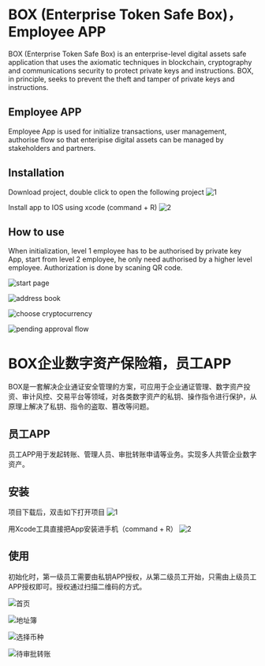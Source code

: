 # BOX (Enterprise Token Safe Box)，Employee APP
BOX (Enterprise Token Safe Box) is an enterprise-level digital assets safe application that uses the axiomatic techniques in blockchain, cryptography and communications security to protect private keys and instructions. BOX, in principle, seeks to prevent the theft and tamper of private keys and instructions.

## Employee APP
Employee App is used for initialize transactions, user management, authorise flow so that enteripise digital assets can be managed by stakeholders and partners.

## Installation
Download project, double click to open the following project
![1](https://camo.githubusercontent.com/f973bc6768ed96d5fd64f2be5a4d986aa939dc28/68747470733a2f2f73332d61702d736f757468656173742d312e616d617a6f6e6177732e636f6d2f73332e626f782e696d6167657330312f254535254231253846254535254239253935254535254246254142254537253835254137253230323031382d30342d3237253230254534254238253842254535253844253838342e31342e30322e706e67)

Install app to IOS using xcode (command + R)
![2](https://camo.githubusercontent.com/fb9098b916f2a49453c9cbc1bea1406c94cdbc3a/68747470733a2f2f73332d61702d736f757468656173742d312e616d617a6f6e6177732e636f6d2f73332e626f782e696d6167657330312f254535254231253846254535254239253935254535254246254142254537253835254137253230323031382d30342d3236253230254534254238253842254535253844253838352e32342e34342e706e67)

## How to use
When initialization, level 1 employee has to be authorised by private key App, start from level 2 employee, he only need authorised by a higher level employee. Authorization is done by scaning QR code.

![start page](https://s3-ap-southeast-1.amazonaws.com/s3.box.images01/%E5%91%98%E5%B7%A5App-%E9%A6%96%E9%A1%B5.png)

![address book](https://s3-ap-southeast-1.amazonaws.com/s3.box.images01/%E5%91%98%E5%B7%A5App-%E5%9C%B0%E5%9D%80%E7%B0%BF.png)

![choose cryptocurrency](https://s3-ap-southeast-1.amazonaws.com/s3.box.images01/%E5%91%98%E5%B7%A5App-%E9%80%89%E6%8B%A9%E5%B8%81%E7%A7%8D.png)

![pending approval flow](https://s3-ap-southeast-1.amazonaws.com/s3.box.images01/%E5%91%98%E5%B7%A5App-%E5%BE%85%E5%AE%A1%E6%89%B9%E8%BD%AC%E8%B4%A6.png)


# BOX企业数字资产保险箱，员工APP
BOX是一套解决企业通证安全管理的方案，可应用于企业通证管理、数字资产投资、审计风控、交易平台等领域，对各类数字资产的私钥、操作指令进行保护，从原理上解决了私钥、指令的盗取、篡改等问题。

## 员工APP
员工APP用于发起转账、管理人员、审批转账申请等业务。实现多人共管企业数字资产。

## 安装
项目下载后，双击如下打开项目
![1](https://camo.githubusercontent.com/f973bc6768ed96d5fd64f2be5a4d986aa939dc28/68747470733a2f2f73332d61702d736f757468656173742d312e616d617a6f6e6177732e636f6d2f73332e626f782e696d6167657330312f254535254231253846254535254239253935254535254246254142254537253835254137253230323031382d30342d3237253230254534254238253842254535253844253838342e31342e30322e706e67)

用Xcode工具直接把App安装进手机（command + R）
![2](https://camo.githubusercontent.com/fb9098b916f2a49453c9cbc1bea1406c94cdbc3a/68747470733a2f2f73332d61702d736f757468656173742d312e616d617a6f6e6177732e636f6d2f73332e626f782e696d6167657330312f254535254231253846254535254239253935254535254246254142254537253835254137253230323031382d30342d3236253230254534254238253842254535253844253838352e32342e34342e706e67)

## 使用
初始化时，第一级员工需要由私钥APP授权，从第二级员工开始，只需由上级员工APP授权即可。授权通过扫描二维码的方式。

![首页](https://s3-ap-southeast-1.amazonaws.com/s3.box.images01/%E5%91%98%E5%B7%A5App-%E9%A6%96%E9%A1%B5.png)

![地址簿](https://s3-ap-southeast-1.amazonaws.com/s3.box.images01/%E5%91%98%E5%B7%A5App-%E5%9C%B0%E5%9D%80%E7%B0%BF.png)

![选择币种](https://s3-ap-southeast-1.amazonaws.com/s3.box.images01/%E5%91%98%E5%B7%A5App-%E9%80%89%E6%8B%A9%E5%B8%81%E7%A7%8D.png)

![待审批转账](https://s3-ap-southeast-1.amazonaws.com/s3.box.images01/%E5%91%98%E5%B7%A5App-%E5%BE%85%E5%AE%A1%E6%89%B9%E8%BD%AC%E8%B4%A6.png)
